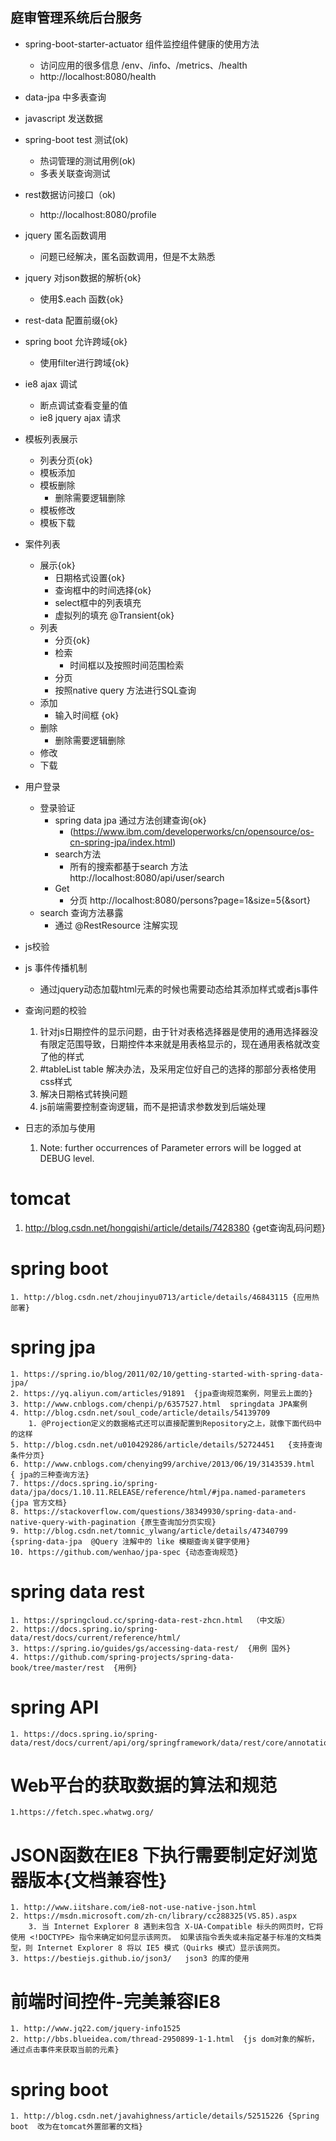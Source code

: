 ## 庭审管理系统后台服务
*  spring-boot-starter-actuator 组件监控组件健康的使用方法
    * 访问应用的很多信息 /env、/info、/metrics、/health 
    * http://localhost:8080/health 
*   data-jpa 中多表查询
*   javascript 发送数据
*   spring-boot test 测试(ok)
    * 热词管理的测试用例(ok)
    * 多表关联查询测试
* rest数据访问接口（ok)
    * http://localhost:8080/profile
* jquery 匿名函数调用
    * 问题已经解决，匿名函数调用，但是不太熟悉 
* jquery 对json数据的解析{ok}
    * 使用$.each 函数{ok}
* rest-data 配置前缀{ok}
* spring boot 允许跨域{ok}
    * 使用filter进行跨域{ok}
* ie8 ajax 调试
    * 断点调试查看变量的值
    * ie8 jquery ajax 请求
* 模板列表展示
    * 列表分页{ok}
    * 模板添加
    * 模板删除
        * 删除需要逻辑删除
    * 模板修改
    * 模板下载
* 案件列表
    * 展示{ok}
        * 日期格式设置{ok}
        * 查询框中的时间选择{ok}
        * select框中的列表填充
        * 虚拟列的填充 @Transient{ok}
    * 列表
        * 分页{ok}
        * 检索
            * 时间框以及按照时间范围检索
        * 分页
        * 按照native query 方法进行SQL查询
    * 添加
        * 输入时间框 {ok}
    * 删除
        * 删除需要逻辑删除
    * 修改
    * 下载
* 用户登录
    *  登录验证
        * spring data jpa 通过方法创建查询{ok}
           * (https://www.ibm.com/developerworks/cn/opensource/os-cn-spring-jpa/index.html)
        * search方法
            * 所有的搜索都基于search 方法 http://localhost:8080/api/user/search
        * Get
            * 分页 http://localhost:8080/persons?page=1&size=5{&sort}
    * search 查询方法暴露
        * 通过 @RestResource 注解实现
* js校验
* js 事件传播机制
    * 通过jquery动态加载html元素的时候也需要动态给其添加样式或者js事件

* 查询问题的校验
    1. 针对js日期控件的显示问题，由于针对表格选择器是使用的通用选择器没有限定范围导致，日期控件本来就是用表格显示的，现在通用表格就改变了他的样式
    2. #tableList table  解决办法，及采用定位好自己的选择的那部分表格使用css样式
    3. 解决日期格式转换问题
    4. js前端需要控制查询逻辑，而不是把请求参数发到后端处理
* 日志的添加与使用
    1.  Note: further occurrences of Parameter errors will be logged at DEBUG level.

# tomcat 
1. http://blog.csdn.net/hongqishi/article/details/7428380 {get查询乱码问题}


# spring boot
    1. http://blog.csdn.net/zhoujinyu0713/article/details/46843115 {应用热部署}
# spring jpa 
    1. https://spring.io/blog/2011/02/10/getting-started-with-spring-data-jpa/
    2. https://yq.aliyun.com/articles/91891  {jpa查询规范案例，阿里云上面的}
    3. http://www.cnblogs.com/chenpi/p/6357527.html  springdata JPA案例
    4. http://blog.csdn.net/soul_code/article/details/54139709 
        1. @Projection定义的数据格式还可以直接配置到Repository之上，就像下面代码中的这样
    5. http://blog.csdn.net/u010429286/article/details/52724451   {支持查询条件分页}
    6. http://www.cnblogs.com/chenying99/archive/2013/06/19/3143539.html  { jpa的三种查询方法}
    7. https://docs.spring.io/spring-data/jpa/docs/1.10.11.RELEASE/reference/html/#jpa.named-parameters {jpa 官方文档}
    8. https://stackoverflow.com/questions/38349930/spring-data-and-native-query-with-pagination {原生查询加分页实现}
    9. http://blog.csdn.net/tomnic_ylwang/article/details/47340799  {spring-data-jpa  @Query 注解中的 like 模糊查询关键字使用}
    10. https://github.com/wenhao/jpa-spec {动态查询规范}
# spring data rest 
    1. https://springcloud.cc/spring-data-rest-zhcn.html  （中文版）
    2. https://docs.spring.io/spring-data/rest/docs/current/reference/html/
    3. https://spring.io/guides/gs/accessing-data-rest/  {用例 国外}
    4. https://github.com/spring-projects/spring-data-book/tree/master/rest  {用例}
    
# spring API
    1. https://docs.spring.io/spring-data/rest/docs/current/api/org/springframework/data/rest/core/annotation/RestResource.html
#  Web平台的获取数据的算法和规范
    1.https://fetch.spec.whatwg.org/
# JSON函数在IE8 下执行需要制定好浏览器版本{文档兼容性}
    1. http://www.iitshare.com/ie8-not-use-native-json.html   
    2. https://msdn.microsoft.com/zh-cn/library/cc288325(VS.85).aspx 
        3. 当 Internet Explorer 8 遇到未包含 X-UA-Compatible 标头的网页时，它将使用 <!DOCTYPE> 指令来确定如何显示该网页。 如果该指令丢失或未指定基于标准的文档类型，则 Internet Explorer 8 将以 IE5 模式（Quirks 模式）显示该网页。
    3. https://bestiejs.github.io/json3/   json3 的库的使用
# 前端时间控件-完美兼容IE8
    1. http://www.jq22.com/jquery-info1525   
    2. http://bbs.blueidea.com/thread-2950899-1-1.html  {js dom对象的解析，通过点击事件来获取当前的元素}
    
# spring boot 
    1. http://blog.csdn.net/javahighness/article/details/52515226 {Spring boot  改为在tomcat外置部署的文档}